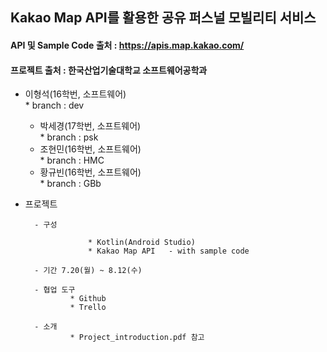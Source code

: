 ## Kakao Map API를 활용한 공유 퍼스널 모빌리티 서비스   
#### API 및 Sample Code 출처 : https://apis.map.kakao.com/
#### 프로젝트 출처 : 한국산업기술대학교 소프트웨어공학과 

- 이형석(16학번, 소프트웨어)   
		* branch : dev   

	- 박세경(17학번, 소프트웨어)   
				* branch : psk
	- 조현민(16학번, 소프트웨어)   
				* branch : HMC
	- 황규빈(16학번, 소프트웨어)   
				* branch : GBb


* 프로젝트   

		- 구성   

					* Kotlin(Android Studio)   
					* Kakao Map API   - with sample code   

		- 기간 7.20(월) ~ 8.12(수)   

		- 협업 도구   
				* Github   
				* Trello   
		
		- 소개   
				* Project_introduction.pdf 참고 
